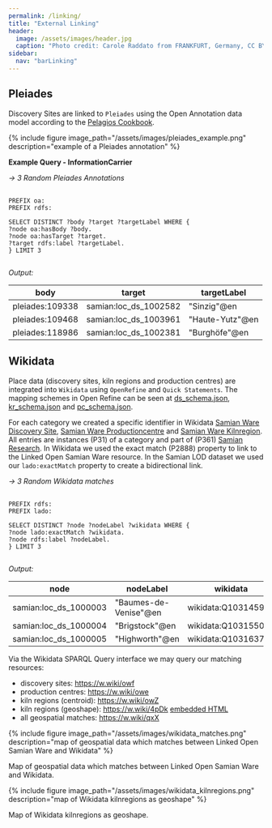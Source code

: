 ```yaml
---
permalink: /linking/
title: "External Linking"
header:
  image: /assets/images/header.jpg
  caption: "Photo credit: Carole Raddato from FRANKFURT, Germany, CC BY-SA 2.0, via [**Wikimedia Commons**](https://commons.wikimedia.org/wiki/File:Terra_sigillata,_Gallo-Roman_Museum_of_Tongeren,_Belgium_(27032316984).jpg)"
sidebar:
  nav: "barLinking"
---
```


## Pleiades

Discovery Sites are linked to `Pleiades` using the Open Annotation data model according to the [Pelagios Cookbook](<according to https://github.com/pelagios/pelagios-cookbook/wiki/Joining-Pelagios#minimum-example>).

{% include figure image_path="/assets/images/pleiades_example.png" description="example of a Pleiades annotation" %}

**Example Query - InformationCarrier**

_-> 3 Random Pleiades Annotations_

<pre>
  <code>
PREFIX oa: <http://www.w3.org/ns/oa#>
PREFIX rdfs: <http://www.w3.org/2000/01/rdf-schema#>

SELECT DISTINCT ?body ?target ?targetLabel WHERE {
?node oa:hasBody ?body.
?node oa:hasTarget ?target.
?target rdfs:label ?targetLabel.
} LIMIT 3
  </code>
</pre>

_Output:_

| **body**        | **target**            | **targetLabel** |
| --------------- | --------------------- | --------------- |
| pleiades:109338 | samian:loc_ds_1002582 | "Sinzig"@en     |
| pleiades:109468 | samian:loc_ds_1003961 | "Haute-Yutz"@en |
| pleiades:118986 | samian:loc_ds_1002381 | "Burghöfe"@en   |

## Wikidata

Place data (discovery sites, kiln regions and production centres) are integrated into `Wikidata` using `OpenRefine` and `Quick Statements`. The mapping schemes in Open Refine can be seen at [ds_schema.json](https://github.com/RGZM/samian-lod/blob/main/wikidata/ds_schema.json), [kr_schema.json](https://github.com/RGZM/samian-lod/blob/main/wikidata/kr_schema.json) and [pc_schema.json](https://github.com/RGZM/samian-lod/blob/main/wikidata/pc_schema.json).

For each category we created a specific identifier in Wikidata [Samian Ware Discovery Site](https://www.wikidata.org/wiki/Q102202066), [Samian Ware Productioncentre](https://www.wikidata.org/wiki/Q102202026) and [Samian Ware Kilnregion](https://www.wikidata.org/wiki/Q102201947). All entries are instances (P31) of a category and part of (P361) [Samian Research](https://www.wikidata.org/wiki/Q90412636). In Wikidata we used the exact match (P2888) property to link to the Linked Open Samian Ware resource. In the Samian LOD dataset we used our `lado:exactMatch` property to create a bidirectional link.

_-> 3 Random Wikidata matches_

<pre>
  <code>
PREFIX rdfs: <http://www.w3.org/2000/01/rdf-schema#>
PREFIX lado: <http://archaeology.link/ontology#>

SELECT DISTINCT ?node ?nodeLabel ?wikidata WHERE {
?node lado:exactMatch ?wikidata.
?node rdfs:label ?nodeLabel.
} LIMIT 3
  </code>
</pre>

_Output:_

| **node**              | **nodeLabel**         | **wikidata**        |
| --------------------- | --------------------- | ------------------- |
| samian:loc_ds_1000003 | "Baumes-de-Venise"@en | wikidata:Q103145968 |
| samian:loc_ds_1000004 | "Brigstock"@en        | wikidata:Q103155047 |
| samian:loc_ds_1000005 | "Highworth"@en        | wikidata:Q103163787 |

Via the Wikidata SPARQL Query interface we may query our matching resources:

-   discovery sites: <https://w.wiki/owf>
-   production centres: <https://w.wiki/owe>
-   kiln regions (centroid): <https://w.wiki/owZ>
-   kiln regions (geoshape): <https://w.wiki/4pDk> [embedded HTML](https://w.wiki/4pDu)
-   all geospatial matches: <https://w.wiki/qxX>

{% include figure image_path="/assets/images/wikidata_matches.png" description="map of geospatial data which matches between Linked Open Samian Ware and Wikidata" %}

Map of geospatial data which matches between Linked Open Samian Ware and Wikidata.

{% include figure image_path="/assets/images/wikidata_kilnregions.png" description="map of Wikidata kilnregions as geoshape" %}

Map of Wikidata kilnregions as geoshape.

